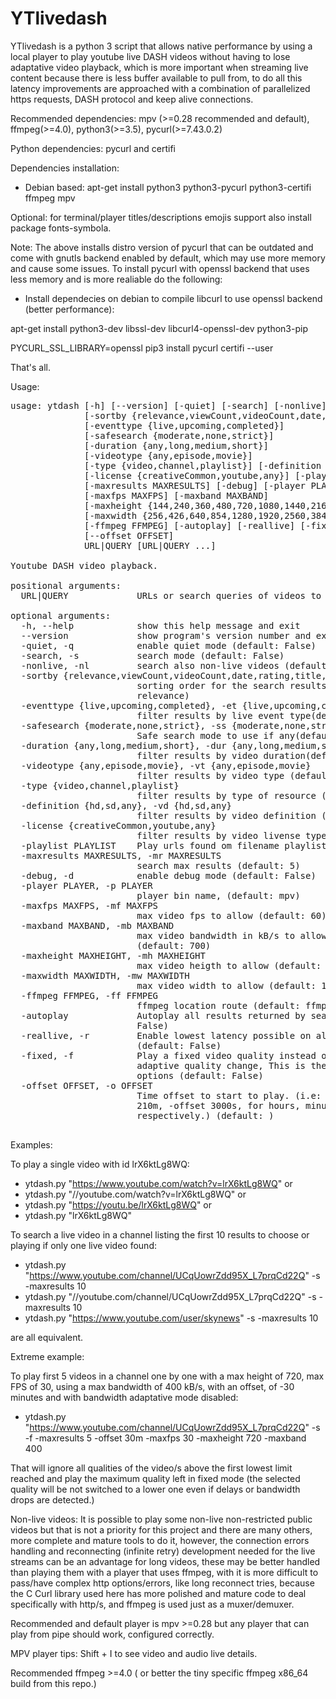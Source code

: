 
# YTlivedash
YTlivedash is a python 3 script that allows native performance by using a local player to play youtube live DASH videos without having to lose adaptative video playback, which is more important when streaming live content because there is less buffer available to pull from, to do all this latency improvements are approached with a combination of parallelized https requests, DASH protocol and keep alive connections.

Recommended dependencies: mpv (>=0.28 recommended and default), ffmpeg(>=4.0), python3(>=3.5), pycurl(>=7.43.0.2)

Python dependencies: pycurl and certifi

Dependencies installation: 
- Debian based:
apt-get install python3 python3-pycurl python3-certifi ffmpeg mpv 

Optional: for terminal/player titles/descriptions emojis support also install package fonts-symbola.

Note: The above installs distro version of pycurl that can be outdated and come with gnutls backend enabled by default, which may use more memory and cause some issues. To install pycurl with openssl backend that uses less memory and is more realiable do the following:

- Install dependecies on debian to compile libcurl to use openssl backend (better performance):

apt-get install python3-dev libssl-dev libcurl4-openssl-dev python3-pip

PYCURL_SSL_LIBRARY=openssl pip3 install pycurl certifi --user

That's all.

Usage: 
<pre>
usage: ytdash [-h] [--version] [-quiet] [-search] [-nonlive]
              [-sortby {relevance,viewCount,videoCount,date,rating,title,rating}]
              [-eventtype {live,upcoming,completed}]
              [-safesearch {moderate,none,strict}]
              [-duration {any,long,medium,short}]
              [-videotype {any,episode,movie}]
              [-type {video,channel,playlist}] [-definition {hd,sd,any}]
              [-license {creativeCommon,youtube,any}] [-playlist PLAYLIST]
              [-maxresults MAXRESULTS] [-debug] [-player PLAYER]
              [-maxfps MAXFPS] [-maxband MAXBAND]
              [-maxheight {144,240,360,480,720,1080,1440,2160,4320}]
              [-maxwidth {256,426,640,854,1280,1920,2560,3840,7680}]
              [-ffmpeg FFMPEG] [-autoplay] [-reallive] [-fixed]
              [--offset OFFSET]
              URL|QUERY [URL|QUERY ...]

Youtube DASH video playback.

positional arguments:
  URL|QUERY             URLs or search queries of videos to play

optional arguments:
  -h, --help            show this help message and exit
  --version             show program's version number and exit
  -quiet, -q            enable quiet mode (default: False)
  -search, -s           search mode (default: False)
  -nonlive, -nl         search also non-live videos (default: False)
  -sortby {relevance,viewCount,videoCount,date,rating,title,rating}, -sb {relevance,viewCount,videoCount,date,rating,title,rating}
                        sorting order for the search results (default:
                        relevance)
  -eventtype {live,upcoming,completed}, -et {live,upcoming,completed}
                        filter results by live event type(default: live)
  -safesearch {moderate,none,strict}, -ss {moderate,none,strict}
                        Safe search mode to use if any(default: moderate)
  -duration {any,long,medium,short}, -dur {any,long,medium,short}
                        filter results by video duration(default: any)
  -videotype {any,episode,movie}, -vt {any,episode,movie}
                        filter results by video type (default: any)
  -type {video,channel,playlist}
                        filter results by type of resource (default: video)
  -definition {hd,sd,any}, -vd {hd,sd,any}
                        filter results by video definition (default: any)
  -license {creativeCommon,youtube,any}
                        filter results by video livense type (default: any)
  -playlist PLAYLIST    Play urls found om filename playlist (default: )
  -maxresults MAXRESULTS, -mr MAXRESULTS
                        search max results (default: 5)
  -debug, -d            enable debug mode (default: False)
  -player PLAYER, -p PLAYER
                        player bin name, (default: mpv)
  -maxfps MAXFPS, -mf MAXFPS
                        max video fps to allow (default: 60)
  -maxband MAXBAND, -mb MAXBAND
                        max video bandwidth in kB/s to allow when possible
                        (default: 700)
  -maxheight MAXHEIGHT, -mh MAXHEIGHT
                        max video heigth to allow (default: 720)
  -maxwidth MAXWIDTH, -mw MAXWIDTH
                        max video width to allow (default: 1360)
  -ffmpeg FFMPEG, -ff FFMPEG
                        ffmpeg location route (default: ffmpeg)
  -autoplay             Autoplay all results returned by search mode (default:
                        False)
  -reallive, -r         Enable lowest latency possible on all types of live streams.
                        (default: False)
  -fixed, -f            Play a fixed video quality instead of doing bandwidth
                        adaptive quality change, This is the max set from
                        options (default: False)
  -offset OFFSET, -o OFFSET
                        Time offset to start to play. (i.e: -o 2h, -o
                        210m, -offset 3000s, for hours, minutes, seconds
                        respectively.) (default: )

</pre>
Examples:

To play a single video with id lrX6ktLg8WQ:
- ytdash.py "https://www.youtube.com/watch?v=lrX6ktLg8WQ" or
- ytdash.py "//youtube.com/watch?v=lrX6ktLg8WQ" or
- ytdash.py "https://youtu.be/lrX6ktLg8WQ" or
- ytdash.py "lrX6ktLg8WQ"

To search a live video in a channel listing the first 10 results to choose or playing if only one live video found:

- ytdash.py "https://www.youtube.com/channel/UCqUowrZdd95X_L7prqCd22Q" -s -maxresults 10
- ytdash.py "//youtube.com/channel/UCqUowrZdd95X_L7prqCd22Q" -s -maxresults 10
- ytdash.py "https://www.youtube.com/user/skynews" -s -maxresults 10

are all equivalent.

Extreme example:

To play first 5 videos in a channel one by one with a max height of 720, max FPS of 30, using a max bandwidth of 400 kB/s, with an offset, of -30 minutes and with bandwidth adaptative mode disabled:

- ytdash.py "https://www.youtube.com/channel/UCqUowrZdd95X_L7prqCd22Q" -s -f -maxresults 5 -offset 30m -maxfps 30 -maxheight 720 -maxband 400

That will ignore all qualities of the video/s above the first lowest limit reached and play the maximum quality left in fixed mode (the selected quality will be not switched to a lower one even if delays or bandwidth drops are detected.)

Non-live videos:
It is possible to play some non-live non-restricted public videos but that is not a priority for this project and there are many others, more complete and mature tools to do it, however, the connection errors handling and reconnecting (infinite retry)  development needed for the live streams can be an advantage for long videos, these may be better handled than playing them  with a player that uses ffmpeg, with it is more difficult to pass/have complex http options/errors, like long reconnect tries, because the C Curl library used here has more polished and mature code to deal specifically with http/s, and ffmpeg is used just as a muxer/demuxer.

Recommended and default player is mpv >=0.28 but any player that can play from pipe should work, configured correctly.

MPV player tips: Shift + I to see video and audio live details.

Recommended ffmpeg >=4.0 ( or better the tiny specific ffmpeg x86_64 build from this repo.)


